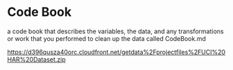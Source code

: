 # Code Book
a code book that describes the variables, the data, and any transformations or work that you performed to clean up the data called CodeBook.md

https://d396qusza40orc.cloudfront.net/getdata%2Fprojectfiles%2FUCI%20HAR%20Dataset.zip
